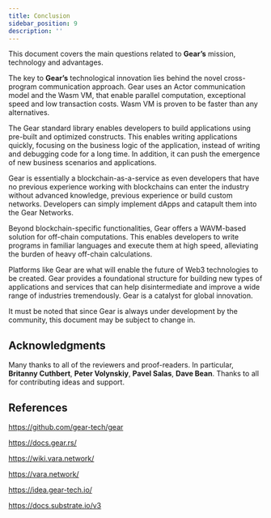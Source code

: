 ```yaml
---
title: Conclusion
sidebar_position: 9
description: ''
---
```


This document covers the main questions related to **Gear’s** mission, technology and advantages.

The key to **Gear’s** technological innovation lies behind the novel cross-program communication approach. Gear uses an Actor communication model and the Wasm VM, that enable parallel computation, exceptional speed and low transaction costs. Wasm VM is proven to be faster than any alternatives.

The Gear standard library enables developers to build applications using pre-built and optimized constructs. This enables writing applications quickly, focusing on the business logic of the application, instead of writing and debugging code for a long time. In addition, it can push the emergence of new business scenarios and applications.

Gear is essentially a blockchain-as-a-service as even developers that have no previous experience working with blockchains can enter the industry without advanced knowledge, previous experience or build custom networks. Developers can simply implement dApps and catapult them into the Gear Networks.

Beyond blockchain-specific functionalities, Gear offers a WAVM-based solution for off-chain computations. This enables developers to write programs in familiar languages and execute them at high speed, alleviating the burden of heavy off-chain calculations.

Platforms like Gear are what will enable the future of Web3 technologies to be created. Gear provides a foundational structure for building new types of applications and services that can help disintermediate and improve a wide range of industries tremendously. Gear is a catalyst for global innovation.

It must be noted that since Gear is always under development by the community, this document  may be subject to change in.

## Acknowledgments

Many thanks to all of the reviewers and proof-readers. In particular, **Britanny Cuthbert**, **Peter Volynskiy**, **Pavel Salas**, **Dave Bean**.
Thanks to all for contributing ideas and support.

## References

https://github.com/gear-tech/gear

https://docs.gear.rs/ 

https://wiki.vara.network/ 

https://vara.network/

https://idea.gear-tech.io/ 

https://docs.substrate.io/v3 

